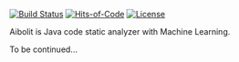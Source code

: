 [![Build Status](https://travis-ci.org/yegor256/aibolit.svg)](https://travis-ci.org/yegor256/aibolit)
[![Hits-of-Code](https://hitsofcode.com/github/yegor256/aibolit)](https://hitsofcode.com/view/github/yegor256/aibolit)
[![License](https://img.shields.io/badge/license-MIT-green.svg)](https://github.com/yegor256/aibolit/blob/master/LICENSE.txt)

Aibolit is Java code static analyzer with Machine Learning.

To be continued...
